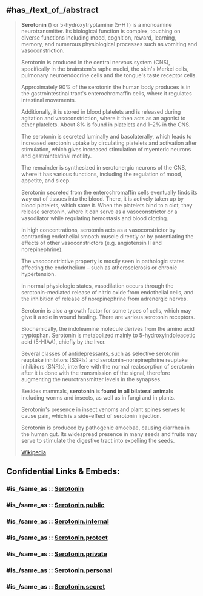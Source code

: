 
## #has_/text_of_/abstract 


> **Serotonin** () or 5-hydroxytryptamine (5-HT) is a monoamine neurotransmitter. 
> Its biological function is complex, touching on diverse functions including mood, cognition, reward, learning, memory, 
> and numerous physiological processes such as vomiting and vasoconstriction.
>
> Serotonin is produced in the central nervous system (CNS), 
> specifically in the brainstem's raphe nuclei, the skin's Merkel cells, pulmonary neuroendocrine cells 
> and the tongue's taste receptor cells. 
> 
> Approximately 90% of the serotonin the human body produces is in the gastrointestinal tract's enterochromaffin cells, 
> where it regulates intestinal movements. 
> 
> Additionally, it is stored in blood platelets and is released during agitation and vasoconstriction, 
> where it then acts as an agonist to other platelets. About 8% is found in platelets and 1–2% in the CNS.
>
> The serotonin is secreted luminally and basolaterally, 
> which leads to increased serotonin uptake by circulating platelets and activation after stimulation, 
> which gives increased stimulation of myenteric neurons and gastrointestinal motility. 
> 
> The remainder is synthesized in serotonergic neurons of the CNS, 
> where it has various functions, including the regulation of mood, appetite, and sleep.
>
> Serotonin secreted from the enterochromaffin cells eventually finds its way out of tissues into the blood. 
> There, it is actively taken up by blood platelets, which store it. 
> When the platelets bind to a clot, they release serotonin, 
> where it can serve as a vasoconstrictor or a vasodilator while regulating hemostasis and blood clotting. 
> 
> In high concentrations, serotonin acts as a vasoconstrictor 
> by contracting endothelial smooth muscle directly 
> or by potentiating the effects of other vasoconstrictors (e.g. angiotensin II and norepinephrine). 
> 
> The vasoconstrictive property is mostly seen in pathologic states affecting the endothelium – 
> such as atherosclerosis or chronic hypertension. 
> 
> In normal physiologic states, vasodilation occurs 
> through the serotonin-mediated release of nitric oxide from endothelial cells, 
> and the inhibition of release of norepinephrine from adrenergic nerves. 
> 
> Serotonin is also a growth factor for some types of cells, which may give it a role in wound healing. 
> There are various serotonin receptors.
>
> Biochemically, the indoleamine molecule derives from the amino acid tryptophan. 
> Serotonin is metabolized mainly to 5-hydroxyindoleacetic acid (5-HIAA), chiefly by the liver.
>
> Several classes of antidepressants, 
> such as selective serotonin reuptake inhibitors (SSRIs) 
> and serotonin–norepinephrine reuptake inhibitors (SNRIs), 
> interfere with the normal reabsorption of serotonin after it is done with the transmission of the signal, 
> therefore augmenting the neurotransmitter levels in the synapses.
>
> Besides mammals, __serotonin is found in all bilateral animals__ 
> including worms and insects, as well as in fungi and in plants. 
> 
> Serotonin's presence in insect venoms and plant spines serves to cause pain, 
> which is a side-effect of serotonin injection. 
> 
> Serotonin is produced by pathogenic amoebae, causing diarrhea in the human gut. 
> Its widespread presence in many seeds and fruits may serve to stimulate the digestive tract into expelling the seeds.
>
> [Wikipedia](https://en.wikipedia.org/wiki/Serotonin)


## Confidential Links & Embeds: 

### #is_/same_as :: [Serotonin](Serotonin.md) 

### #is_/same_as :: [Serotonin.public](/_public/Chemistry/organic/Biochemistry/Hormone/Serotonin.public.md) 

### #is_/same_as :: [Serotonin.internal](/_internal/Chemistry/organic/Biochemistry/Hormone/Serotonin.internal.md) 

### #is_/same_as :: [Serotonin.protect](/_protect/Chemistry/organic/Biochemistry/Hormone/Serotonin.protect.md) 

### #is_/same_as :: [Serotonin.private](/_private/Chemistry/organic/Biochemistry/Hormone/Serotonin.private.md) 

### #is_/same_as :: [Serotonin.personal](/_personal/Chemistry/organic/Biochemistry/Hormone/Serotonin.personal.md) 

### #is_/same_as :: [Serotonin.secret](/_secret/Chemistry/organic/Biochemistry/Hormone/Serotonin.secret.md)

